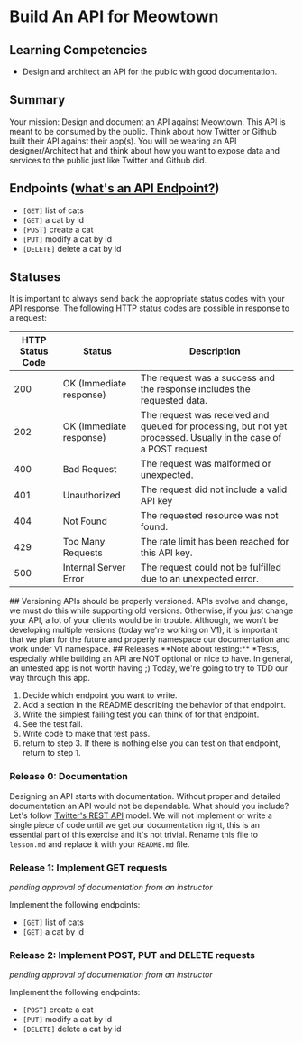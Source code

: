 # Build An API for Meowtown

## Learning Competencies
- Design and architect an API for the public with good documentation.

## Summary

Your mission: Design and document an API against Meowtown.
This API is meant to be consumed by the public. Think about how Twitter or
Github built their API against their app(s). You will be wearing an API designer/Architect
hat and think about how you want to expose data and services to the public just like
Twitter and Github did.


## Endpoints ([what's an API Endpoint?](http://bit.ly/1jIgbNw))
- `[GET]` list of cats
- `[GET]` a cat by id
- `[POST]` create a cat 
- `[PUT]` modify a cat by id 
- `[DELETE]` delete a cat by id 

## Statuses
It is important to always send back the appropriate status codes with your API response.
The following HTTP status codes are possible in response to a request:

<table>
<thead>
<th>HTTP Status Code</th>
<th>Status</th>
<th>Description</th>
</thead>
<tbody>
<tr>
<td>200</td>
<td>OK (Immediate response)</td>
<td>The request was a success and the response includes the
requested data.</td>
</tr>

<tr>
<td>202</td>
<td>OK (Immediate response)</td>
<td>The request was received and queued for processing, but not yet
processed. Usually in the case of a POST request</td>
</tr>

<tr>
<td>400</td>
<td>Bad Request</td>
<td>The request was malformed or unexpected.</td>
</tr>

<tr>
<td>401</td>
<td>Unauthorized</td>
<td>The request did not include a valid API key</td>
</tr>

<tr>
<td>404</td>
<td>Not Found</td>
<td>The requested resource was not found.</td>
</tr>
<tr>
<td>429</td>
<td>Too Many Requests</td>
<td>The rate limit has been reached for this API key.</td>
</tr>
<tr>
<td>500</td>
<td>Internal Server Error</td>
<td>The request could not be fulfilled due to an unexpected
error.</td>
</tr>
</tbody>
</table>
## Versioning
APIs should be properly versioned. APIs evolve and change, we must do this while supporting
old versions. Otherwise, if you just change your API, a lot of your clients would be in trouble.
Although, we won't be developing multiple versions (today we're working on V1), it is important
that we plan for the future and properly namespace our documentation and work under V1 namespace.
## Releases
**Note about testing:** *Tests, especially while building an API are NOT optional or nice to have.
In general, an untested app is not worth having ;) Today, we're going to try to TDD our way through this app. 

1. Decide which endpoint you want to write.
2. Add a section in the README describing the behavior of that endpoint.
3. Write the simplest failing test you can think of for that endpoint.
4. See the test fail.
5. Write code to make that test pass.
6. return to step 3. If there is nothing else you can test on that endpoint, return to step 1.

### Release 0: Documentation
Designing an API starts with documentation. Without proper and detailed documentation
an API would not be dependable. What should you include? Let's follow [Twitter's REST API](https://dev.twitter.com/docs/api/1.1) model.
We will not implement or write a single piece of code until we get our documentation right, this is an
essential part of this exercise and it's not trivial. Rename this file to `lesson.md` and replace it with your `README.md` file.

### Release 1: Implement GET requests
_pending approval of documentation from an instructor_

Implement the following endpoints:
- `[GET]` list of cats
- `[GET]` a cat by id

### Release 2: Implement POST, PUT and DELETE requests
_pending approval of documentation from an instructor_

Implement the following endpoints:
- `[POST]` create a cat 
- `[PUT]` modify a cat by id 
- `[DELETE]` delete a cat by id 
